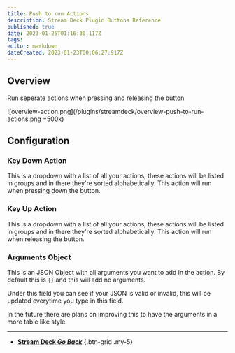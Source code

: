 ```yaml
---
title: Push to run Actions
description: Stream Deck Plugin Buttons Reference
published: true
date: 2023-01-25T01:16:30.117Z
tags: 
editor: markdown
dateCreated: 2023-01-23T00:06:27.917Z
---
```


## Overview
Run seperate actions when pressing and releasing the button

![overview-action.png](/plugins/streamdeck/overview-push-to-run-actions.png =500x)

## Configuration
### Key Down Action
This is a dropdown with a list of all your actions, these actions will be listed in groups and in there they're sorted alphabetically. This action will run when pressing down the button.

### Key Up Action
This is a dropdown with a list of all your actions, these actions will be listed in groups and in there they're sorted alphabetically. This action will run when releasing the button.

### Arguments Object
This is an JSON Object with all arguments you want to add in the action. By default this is `{}` and this will add no arguments.

Under this field you can see if your JSON is valid or invalid, this will be updated everytime you type in this field.

In the future there are plans on improving this to have the arguments in a more table like style.

---

- [<i class="mdi mdi-chevron-left"></i>**Stream Deck *Go Back***](/Plugins/Stream-Deck)
{.btn-grid .my-5}